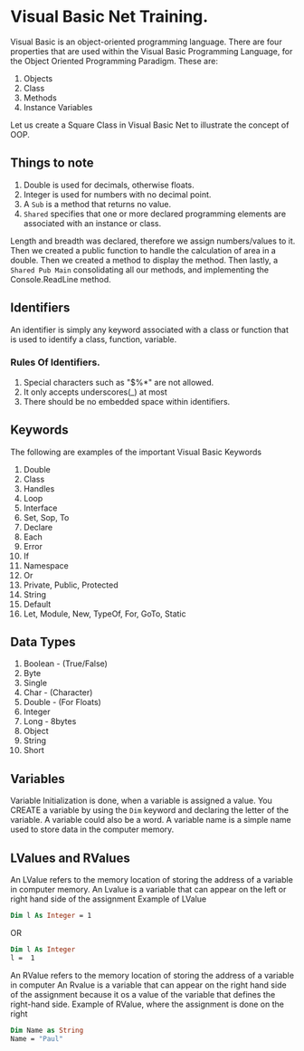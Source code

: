 # Visual Basic Net Training.

Visual Basic is an object-oriented programming language.
There are four properties that are used within the Visual Basic Programming
Language, for the Object Oriented Programming Paradigm. These are:

1. Objects
2. Class
3. Methods
4. Instance Variables

Let us create a Square Class in Visual Basic Net to illustrate the concept
of OOP.

## Things to note
1. Double is used for decimals, otherwise floats.
2. Integer is used for numbers with no decimal point.
3. A `Sub` is a method that returns no value.
4. `Shared` specifies that one or more declared programming elements 
are associated
with an instance or class.

Length and breadth was declared, therefore we assign numbers/values to it.
Then we created a public function to handle the calculation of area in a double.
Then we created a method to display the method.
Then lastly, a `Shared Pub Main` consolidating all our methods, and
implementing the Console.ReadLine method.

## Identifiers

An identifier is simply any keyword associated with a class or function that
is used to identify a class, function, variable.

### Rules Of Identifiers.
1. Special characters such as "$%*" are not allowed.
2. It only accepts underscores(_) at most
3. There should be no embedded space within identifiers.

## Keywords
The following are examples of the important Visual Basic Keywords

1. Double
2. Class
3. Handles
4. Loop
5. Interface
6. Set, Sop, To
7. Declare
8. Each
9. Error
10. If
11. Namespace
12. Or
13. Private, Public, Protected
14. String
15. Default
16. Let, Module, New, TypeOf, For, GoTo, Static

## Data Types

1. Boolean - (True/False)
2. Byte
3. Single
4. Char - (Character)
5. Double - (For Floats)
6. Integer
7. Long - 8bytes
8. Object
9. String
10. Short

## Variables

Variable Initialization is done, when a variable is assigned a value.
You CREATE a variable by using the `Dim` keyword and declaring the letter of the variable.
A variable could also be a word.
A variable name is a simple name used to store data in the computer memory.

## LValues and RValues

An LValue refers to the memory location of storing the address of a variable in computer
memory. An Lvalue is a variable that can appear on the left or right hand side of the assignment
Example of LValue

```vb
Dim l As Integer = 1
```
OR

```vb
Dim l As Integer
l =  1
```

An RValue refers to the memory location of storing the address of a variable in computer
An Rvalue is a variable that can appear on the right hand side of the assignment because
it os a value of the variable that defines the right-hand side.
Example of RValue, where the assignment is done on the right

```vb
Dim Name as String
Name = "Paul"
```